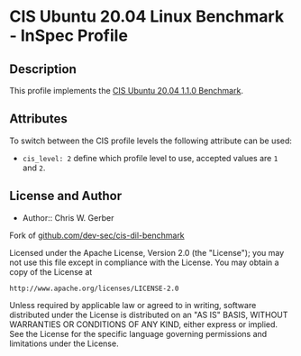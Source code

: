 # CIS Ubuntu 20.04 Linux Benchmark - InSpec Profile

## Description
This profile implements the [CIS Ubuntu 20.04 1.1.0 Benchmark](https://www.cisecurity.org/benchmark/ubuntu_linux).

## Attributes

To switch between the CIS profile levels the following attribute can be used:

  * `cis_level: 2`
    define which profile level to use, accepted values are `1` and `2`.

## License and Author

* Author:: Chris W. Gerber

Fork of [github.com/dev-sec/cis-dil-benchmark](https://github.com/dev-sec/cis-dil-benchmark)

Licensed under the Apache License, Version 2.0 (the "License");
you may not use this file except in compliance with the License.
You may obtain a copy of the License at

    http://www.apache.org/licenses/LICENSE-2.0

Unless required by applicable law or agreed to in writing, software
distributed under the License is distributed on an "AS IS" BASIS,
WITHOUT WARRANTIES OR CONDITIONS OF ANY KIND, either express or implied.
See the License for the specific language governing permissions and
limitations under the License.
